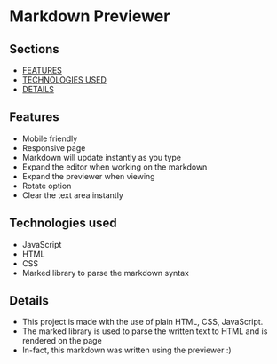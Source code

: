 # Markdown Previewer

## Sections
 - [FEATURES](#features)
 - [TECHNOLOGIES USED](#technologies-used)
 - [DETAILS](#details)


## Features
- Mobile friendly
- Responsive page
- Markdown will update instantly as you type
- Expand the editor when working on the markdown
- Expand the previewer when viewing
- Rotate option
- Clear the text area instantly

## Technologies used
- JavaScript
- HTML
- CSS
- Marked library to parse the markdown syntax

## Details
* This project is made with the use of plain HTML, CSS, JavaScript.
* The marked library is used to parse the written text to HTML and is rendered on the page
* In-fact, this markdown was written using the previewer :)
